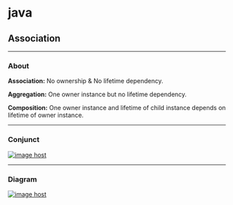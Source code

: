 # java
## Association

<hr/>

### About
<p><b>Association:</b> No ownership & No lifetime dependency.</p>
<p><b>Aggregation:</b> One owner instance but no lifetime dependency.</p>
<p><b>Composition:</b> One owner instance and lifetime of child instance depends on lifetime of owner instance.</p>


<hr/>

### Conjunct
<a href="https://imgbox.com/Xp4J6kVO" target="_blank"><img src="https://images2.imgbox.com/ba/6a/Xp4J6kVO_o.jpg" alt="image host"/></a>

<hr/>

### Diagram
<a href="https://imgbox.com/uC4oaAIb" target="_blank"><img src="https://images2.imgbox.com/6b/cd/uC4oaAIb_o.png" alt="image host"/></a>


